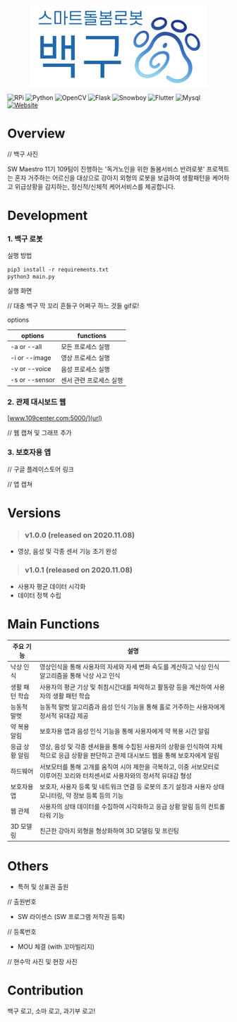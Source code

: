 <p align="center"><img src="./images/109_logo.png" width="400"></p>

![RPi](https://img.shields.io/badge/Raspberry%20Pi-4B-brightgreen)
![Python](https://img.shields.io/badge/Python-3.7.4-blue)
![OpenCV](https://img.shields.io/badge/OpenCV-4.1.2-orange)
![Flask](https://img.shields.io/badge/Flask-1.1.2-red)
![Snowboy](https://img.shields.io/badge/Snowboy-1.3.0-9cf)
![Flutter](https://img.shields.io/badge/Flutter-1.22.2-green)
![Mysql](https://img.shields.io/badge/MySQL-5.7.32-blueviolet)
[![Website](https://img.shields.io/badge/WebSite-HERE-yellow)](http://109robot.com:5000/) 

# Overview

// 백구 사진

SW Maestro 11기 109팀이 진행하는 '독거노인을 위한 돌봄서비스 반려로봇' 프로젝트는 혼자 거주하는 어르신을 대상으로 강아지 외형의 로봇을 보급하여 생활패턴을 케어하고 위급상황을 감지하는, 정신적/신체적 케어서비스를 제공합니다.

# Development
### 1. 백구 로봇
실행 방법

```
pip3 install -r requirements.txt
python3 main.py
```
실행 화면

// 대충 백구 막 꼬리 흔들구 어쩌구 하느 것들 gif로!

options

| options | functions |
|----------|----------|
| -a or --all | 모든 프로세스 실행 |
| -i or --image | 영상 프로세스 실행 |
| -v or --voice | 음성 프로세스 실행 |
| -s or --sensor | 센서 관련 프로세스 실행 | 

### 2. 관제 대시보드 웹

[www.109center.com:5000/](url)

// 웹 캡쳐 및 그래프 추가

### 3. 보호자용 앱

// 구글 플레이스토어 링크

// 앱 캡쳐

# Versions

> ### v1.0.0 (released on 2020.11.08)
- 영상, 음성 및 각종 센서 기능 초기 완성

> ### v1.0.1 (released on 2020.11.08)
- 사용자 평균 데이터 시각화
- 데이터 정책 수립

# Main Functions
| 주요 기능 | 설명 | 
| ------ | ------ | 
| 낙상 인식 | 영상인식을 통해 사용자의 자세와 자세 변화 속도를 계산하고 낙상 인식 알고리즘을 통해 낙상 사고 인식 |
| 생활 패턴 학습 | 사용자의 평균 기상 및 취침시간대를 파악하고 활동량 등을 계산하여 사용자의 생활 패턴 학습 |
| 능동적 말벗 | 능동적 말벗 알고리즘과 음성 인식 기능을 통해 홀로 거주하는 사용자에게 정서적 유대감 제공 |
| 약 복용 알림 | 보호자용 앱과 음성 인식 기능을 통해 사용자에게 약 복용 시간 알림 |
| 응급 상황 알림 | 영상, 음성 및 각종 센서들을 통해 수집된 사용자의 상황을 인식하여 자체적으로 응급 상황을 판단하고 관제 대시보드 웹을 통해 보호자에게 알림 |
| 하드웨어 | 서보모터를 통해 고개를 움직여 시야 제한을 극복하고, 이중 서보모터로 이루어진 꼬리와 터치센서로 사용자와의 정서적 유대감 형성
| 보호자용 앱 | 보호자, 사용자 등록 및 네트워크 연결 등 로봇의 초기 설정과 사용자 상태 모니터링, 약 정보 등록 등의 기능
| 웹 관제 | 사용자의 상태 데이터를 수집하여 시각화하고 응급 상황 알림 등의 컨트롤 타워 기능 |
| 3D 모델링 | 친근한 강아지 외형을 형상화하여 3D 모델링 및 프린팅


# Others
- 특허 및 상표권 출원

// 출원번호

- SW 라이센스 (SW 프로그램 저작권 등록)

// 등록번호

- MOU 체결 (with 꼬마빌리지)

// 현수막 사진 및 현장 사진

# Contribution
백구 로고, 소마 로고, 과기부 로고!